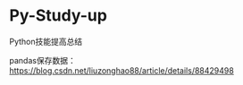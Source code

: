 # Py-Study-up
Python技能提高总结

pandas保存数据：
https://blog.csdn.net/liuzonghao88/article/details/88429498
